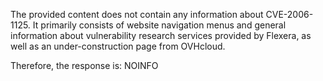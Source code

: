 The provided content does not contain any information about CVE-2006-1125. It primarily consists of website navigation menus and general information about vulnerability research services provided by Flexera, as well as an under-construction page from OVHcloud.

Therefore, the response is:
NOINFO